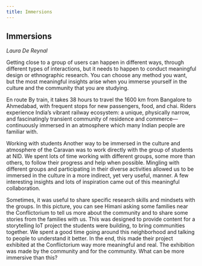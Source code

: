 ```yaml
---
title: Immersions
---
```


## Immersions
_Laura De Reynal_

Getting close to a group of users can happen in different ways, through different types of interactions, but it needs to happen to conduct meaningful design or ethnographic research. You can choose any method you want, but the most meaningful insights arise when you immerse yourself in the culture and the community that you are studying.

En route
By train, it takes 38 hours to travel the 1600 km from Bangalore to Ahmedabad, with frequent stops for new passengers, food, and chai. Riders experience India’s vibrant railway ecosystem:
a unique, physically narrow, and fascinatingly transient community of residence and commerce—continuously immersed in an atmosphere which many Indian people are familiar with.

Working with students Another way to be immersed in the culture and atmosphere of the Caravan was to work directly with the group of students at NID. We spent lots of time working with different
groups, some more than others, to follow their progress and  help when possible. Mingling with different groups and participating in their diverse activities allowed us to be immersed in the culture in a more indirect, yet very useful, manner. A few interesting insights and lots of inspiration came out of this meaningful collaboration.

Sometimes, it was useful to share specific research skills and mindsets with the groups. In this picture, you can see Himani asking some families near the Conflictorium to tell  us more about the community and to share some stories from the families with us. This was designed to provide content for a storytelling IoT project  the students were building, to bring communities together. We spent a good time going around this neighborhood
and talking to people to understand it better. In the end, this made their project exhibited at the Conflictorium way more meaningful and real. The exhibition was made by the community and for the community. What can be more immersive than this?
